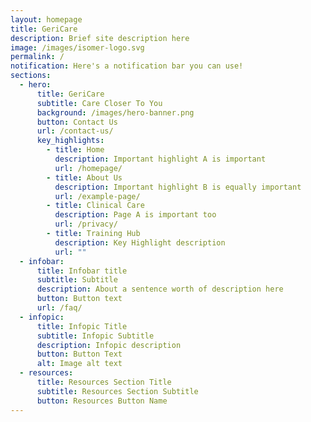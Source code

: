 ```yaml
---
layout: homepage
title: GeriCare
description: Brief site description here
image: /images/isomer-logo.svg
permalink: /
notification: Here's a notification bar you can use!
sections:
  - hero:
      title: GeriCare
      subtitle: Care Closer To You
      background: /images/hero-banner.png
      button: Contact Us
      url: /contact-us/
      key_highlights:
        - title: Home
          description: Important highlight A is important
          url: /homepage/
        - title: About Us
          description: Important highlight B is equally important
          url: /example-page/
        - title: Clinical Care
          description: Page A is important too
          url: /privacy/
        - title: Training Hub
          description: Key Highlight description
          url: ""
  - infobar:
      title: Infobar title
      subtitle: Subtitle
      description: About a sentence worth of description here
      button: Button text
      url: /faq/
  - infopic:
      title: Infopic Title
      subtitle: Infopic Subtitle
      description: Infopic description
      button: Button Text
      alt: Image alt text
  - resources:
      title: Resources Section Title
      subtitle: Resources Section Subtitle
      button: Resources Button Name
---
```


